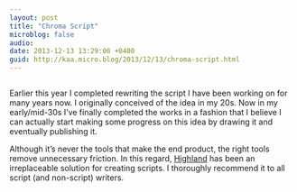 ```yaml
---
layout: post
title: "Chroma Script"
microblog: false
audio: 
date: 2013-12-13 13:29:00 +0400
guid: http://kaa.micro.blog/2013/12/13/chroma-script.html
---
```

<p><img src="http://www.kaa.bz/uploads/2018/7e8d5ea36b.jpg" alt="" /></p>

<p>Earlier this year I completed rewriting the script I have been working on for many years now. I originally conceived of the idea in my 20s. Now in my early/mid-30s I&rsquo;ve finally completed the works in a fashion that I believe I can actually start making some progress on this idea by drawing it and eventually publishing it.</p>

<p>Although it&rsquo;s never the tools that make the end product, the right tools remove unnecessary friction. In this regard, <a href="https://itunes.apple.com/us/app/highland/id499329572">Highland</a> has been an irreplaceable solution for creating scripts. I thoroughly recommend it to all script (and non-script) writers.</p>

